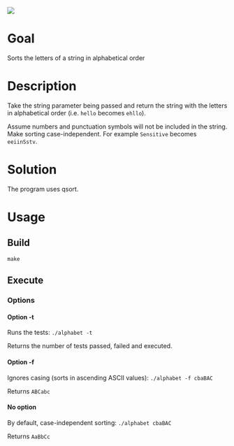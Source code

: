 ![](https://github.com/lille-boy/alphabet_soup/workflows/alphaci/badge.svg)

# Goal
Sorts the letters of a string in alphabetical order

# Description
Take the string parameter being passed and return the string with the letters in alphabetical order (i.e. `hello` becomes `ehllo`).

Assume numbers and punctuation symbols will not be included in the string.
Make sorting case-independent. For example `Sensitive` becomes `eeiinSstv`.

# Solution
The program uses qsort.

# Usage
## Build

`make`

## Execute

### Options

#### Option -t
Runs the tests: `./alphabet -t`

Returns the number of tests passed, failed and executed.

#### Option -f
Ignores casing (sorts in ascending ASCII values): `./alphabet -f cbaBAC`

Returns `ABCabc`

#### No option
By default, case-independent sorting: `./alphabet cbaBAC`

Returns `AaBbCc`
